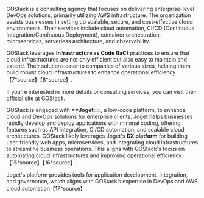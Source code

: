 GOStack is a consulting agency that focuses on delivering enterprise-level DevOps solutions, primarily utilizing AWS infrastructure. The organization assists businesses in setting up scalable, secure, and cost-effective cloud environments. Their services include cloud automation, CI/CD (Continuous Integration/Continuous Deployment), container orchestration, microservices, serverless architecture, and observability.

GOStack leverages **Infrastructure as Code (IaC)** practices to ensure that cloud infrastructures are not only efficient but also easy to maintain and extend. Their solutions cater to companies of various sizes, helping them build robust cloud infrastructures to enhance operational efficiency【7†source】【8†source】.

If you're interested in more details or consulting services, you can visit their official site at 
[GOStack](https://gostack.eu).

GOStack is engaged with **==Joget==**, a low-code platform, to enhance cloud and DevOps solutions for enterprise clients. Joget helps businesses rapidly develop and deploy applications with minimal coding, offering features such as API integration, CI/CD automation, and scalable cloud architectures. GOStack likely leverages Joget's **DX platform** for building user-friendly web apps, microservices, and integrating cloud infrastructures to streamline business operations. This aligns with GOStack's focus on automating cloud infrastructures and improving operational efficiency【15†source】【16†source】.

Joget's platform provides tools for application development, integration, and governance, which aligns with GOStack’s expertise in DevOps and AWS cloud automation【17†source】.
